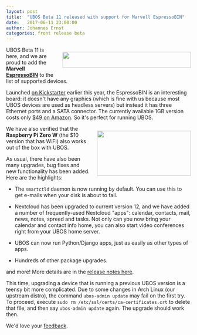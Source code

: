 ```yaml
---
layout: post
title:  "UBOS Beta 11 released with support for Marvell EspressoBIN"
date:   2017-06-11 23:00:00
author: Johannes Ernst
categories: front release beta
---
```


<div style="float: right; margin: 0 0 10px 20px">
 <p><a href="http://espressobin.net/"><img src="/images/espressobin-350x43.png" width="350" height="43"></a></p>
</div>

UBOS Beta 11 is here, and we are proud to add the <b>Marvell
<a href="http://espressobin.net/">EspressoBIN</a></b> to the list of supported devices.

Launched <a href="https://www.kickstarter.com/projects/874883570/marvell-espressobin-board">on Kickstarter</a>
earlier this year, the EspressoBIN is an interesting board: it doesn't have any graphics (which is
fine with us because most UBOS devices are used as headless servers) but instead it has three
Ethernet ports and a SATA connector. The currently available 1GB version costs
only <a href="https://www.amazon.com/Globalscale-Technologies-Inc-SBUD102-ESPRESSObin/dp/B06Y3V2FBK/ref=sr_1_1">$49 on Amazon</a>. So it's
perfect for running UBOS.


<div style="float: right; margin: 0 0 10px 20px">
 <p><a href="https://www.raspberrypi.org/products/pi-zero-w/"><img src="/images/rpi-zero-w.png" width="256" height="123"></a></p>
</div>
We have also verified that the <b>Raspberry Pi Zero W</b> (the $10 version that has WiFi)
also works out of the box with UBOS.

As usual, there have also been many upgrades, bug fixes and new functionality has been
added. Here are the highlights:

 * The `smartctld` daemon is now running by default. You can use this to get e-mails when your disk
   is about to fail.

 * Nextcloud has been upgraded to current version 12, and we have added a number of
   frequently-used Nextcloud "apps": calendar, contacts, mail, news, notes, spreed and tasks.
   Not only can you now bring your calendar and contact info home, you can also start video
   conferences right from your UBOS home server.

 * UBOS can now run Python/Django apps, just as easily as other types of apps.

 * Hundreds of other package upgrades.

and more! More details are in the <a href="/docs/releases/beta11/release-notes/">release notes here</a>.

This time, upgrading a device that is running a previous UBOS version is a teensy bit more complicated.
Due to some changes in Arch Linux (our upstream distro), the command ``ubos-admin update`` may fail on
the first try. To proceed, execute ``sudo rm /etc/ssl/certs/ca-certificates.crt`` to delete
that file, and then say ``ubos-admin update`` again. The upgrade should work then.

We'd love your <a href="/community/">feedback</a>.

